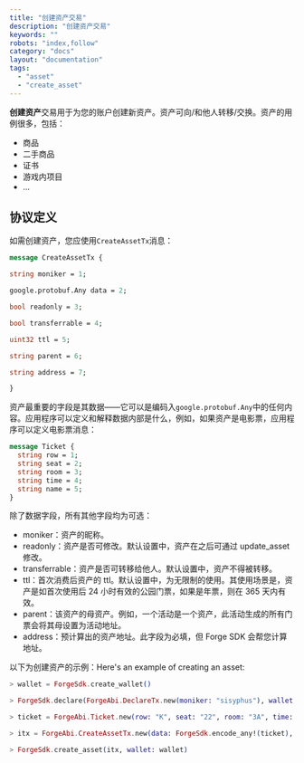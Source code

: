 ```yaml
---
title: "创建资产交易"
description: "创建资产交易"
keywords: ""
robots: "index,follow"
category: "docs"
layout: "documentation"
tags:
  - "asset"
  - "create_asset"
---
```


**创建资产**交易用于为您的账户创建新资产。资产可向/和他人转移/交换。资产的用例很多，包括：

- 商品
- 二手商品
- 证书
- 游戏内项目
- ...

## 协议定义

如需创建资产，您应使用`CreateAssetTx`消息：

```proto
message CreateAssetTx {

string moniker = 1;

google.protobuf.Any data = 2;

bool readonly = 3;

bool transferrable = 4;

uint32 ttl = 5;

string parent = 6;

string address = 7;

}
```

资产最重要的字段是其数据——它可以是编码入`google.protobuf.Any`中的任何内容。应用程序可以定义和解释数据内部是什么，例如，如果资产是电影票，应用程序可以定义电影票消息：

```proto
message Ticket {
  string row = 1;
  string seat = 2;
  string room = 3;
  string time = 4;
  string name = 5;
}
```

除了数据字段，所有其他字段均为可选：

- moniker：资产的昵称。
- readonly：资产是否可修改。默认设置中，资产在之后可通过 update_asset 修改。
- transferrable：资产是否可转移给他人。默认设置中，资产不得被转移。
- ttl：首次消费后资产的 ttl。默认设置中，为无限制的使用。其使用场景是，资产是如首次使用后 24 小时有效的公园门票，如果是年票，则在 365 天内有效。
- parent：该资产的母资产。例如，一个活动是一个资产，此活动生成的所有门票会将其母设置为活动地址。
- address：预计算出的资产地址。此字段为必填，但 Forge SDK 会帮您计算地址。

以下为创建资产的示例：Here's an example of creating an asset:

```elixir
> wallet = ForgeSdk.create_wallet()

> ForgeSdk.declare(ForgeAbi.DeclareTx.new(moniker: "sisyphus"), wallet: wallet)

> ticket = ForgeAbi.Ticket.new(row: "K", seat: "22", room: "3A", time: "03/04/2019 11:00am PST", name: "Avengers: Endgame")

> itx = ForgeAbi.CreateAssetTx.new(data: ForgeSdk.encode_any!(ticket), readonly: true, transferrable: true, ttl: 7200)

> ForgeSdk.create_asset(itx, wallet: wallet)
```
